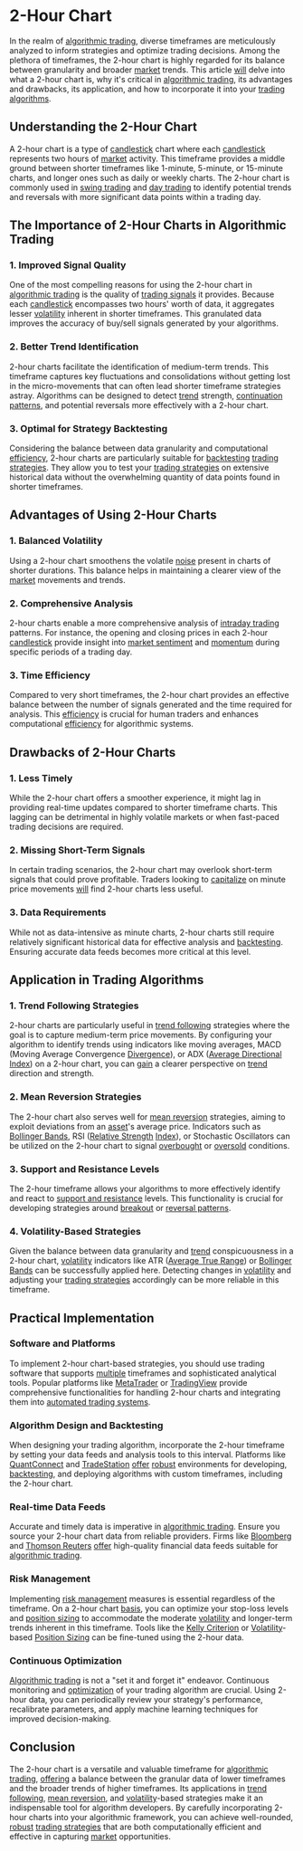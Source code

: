 # 2-Hour Chart

In the realm of [algorithmic trading](../a/algorithmic_trading.md), diverse timeframes are meticulously analyzed to inform strategies and optimize trading decisions. Among the plethora of timeframes, the 2-hour chart is highly regarded for its balance between granularity and broader [market](../m/market.md) trends. This article [will](../w/will.md) delve into what a 2-hour chart is, why it's critical in [algorithmic trading](../a/algorithmic_trading.md), its advantages and drawbacks, its application, and how to incorporate it into your [trading algorithms](../t/trading_algorithms.md).

## Understanding the 2-Hour Chart

A 2-hour chart is a type of [candlestick](../c/candlestick.md) chart where each [candlestick](../c/candlestick.md) represents two hours of [market](../m/market.md) activity. This timeframe provides a middle ground between shorter timeframes like 1-minute, 5-minute, or 15-minute charts, and longer ones such as daily or weekly charts. The 2-hour chart is commonly used in [swing trading](../s/swing_trading.md) and [day trading](../d/day_trading.md) to identify potential trends and reversals with more significant data points within a trading day.

## The Importance of 2-Hour Charts in Algorithmic Trading

### 1. Improved Signal Quality

One of the most compelling reasons for using the 2-hour chart in [algorithmic trading](../a/algorithmic_trading.md) is the quality of [trading signals](../t/trading_signals.md) it provides. Because each [candlestick](../c/candlestick.md) encompasses two hours' worth of data, it aggregates lesser [volatility](../v/volatility.md) inherent in shorter timeframes. This granulated data improves the accuracy of buy/sell signals generated by your algorithms.

### 2. Better Trend Identification

2-hour charts facilitate the identification of medium-term trends. This timeframe captures key fluctuations and consolidations without getting lost in the micro-movements that can often lead shorter timeframe strategies astray. Algorithms can be designed to detect [trend](../t/trend.md) strength, [continuation patterns](../c/continuation_patterns.md), and potential reversals more effectively with a 2-hour chart.

### 3. Optimal for Strategy Backtesting

Considering the balance between data granularity and computational [efficiency](../e/efficiency.md), 2-hour charts are particularly suitable for [backtesting](../b/backtesting.md) [trading strategies](../t/trading_strategies.md). They allow you to test your [trading strategies](../t/trading_strategies.md) on extensive historical data without the overwhelming quantity of data points found in shorter timeframes.

## Advantages of Using 2-Hour Charts

### 1. Balanced Volatility

Using a 2-hour chart smoothens the volatile [noise](../n/noise.md) present in charts of shorter durations. This balance helps in maintaining a clearer view of the [market](../m/market.md) movements and trends. 

### 2. Comprehensive Analysis

2-hour charts enable a more comprehensive analysis of [intraday trading](../i/intraday_trading.md) patterns. For instance, the opening and closing prices in each 2-hour [candlestick](../c/candlestick.md) provide insight into [market sentiment](../m/market_sentiment.md) and [momentum](../m/momentum.md) during specific periods of a trading day.

### 3. Time Efficiency

Compared to very short timeframes, the 2-hour chart provides an effective balance between the number of signals generated and the time required for analysis. This [efficiency](../e/efficiency.md) is crucial for human traders and enhances computational [efficiency](../e/efficiency.md) for algorithmic systems.

## Drawbacks of 2-Hour Charts

### 1. Less Timely

While the 2-hour chart offers a smoother experience, it might lag in providing real-time updates compared to shorter timeframe charts. This lagging can be detrimental in highly volatile markets or when fast-paced trading decisions are required.

### 2. Missing Short-Term Signals

In certain trading scenarios, the 2-hour chart may overlook short-term signals that could prove profitable. Traders looking to [capitalize](../c/capitalize.md) on minute price movements [will](../w/will.md) find 2-hour charts less useful.

### 3. Data Requirements

While not as data-intensive as minute charts, 2-hour charts still require relatively significant historical data for effective analysis and [backtesting](../b/backtesting.md). Ensuring accurate data feeds becomes more critical at this level.

## Application in Trading Algorithms

### 1. Trend Following Strategies

2-hour charts are particularly useful in [trend following](../t/trend_following.md) strategies where the goal is to capture medium-term price movements. By configuring your algorithm to identify trends using indicators like moving averages, MACD (Moving Average Convergence [Divergence](../d/divergence.md)), or ADX ([Average Directional Index](../a/average_directional_index_(adx).md)) on a 2-hour chart, you can [gain](../g/gain.md) a clearer perspective on [trend](../t/trend.md) direction and strength.

### 2. Mean Reversion Strategies

The 2-hour chart also serves well for [mean reversion](../m/mean_reversion.md) strategies, aiming to exploit deviations from an [asset](../a/asset.md)'s average price. Indicators such as [Bollinger Bands](../b/bollinger_bands.md), RSI ([Relative Strength](../r/relative_strength.md) [Index](../i/index.md)), or Stochastic Oscillators can be utilized on the 2-hour chart to signal [overbought](../o/overbought.md) or [oversold](../o/oversold.md) conditions.

### 3. Support and Resistance Levels

The 2-hour timeframe allows your algorithms to more effectively identify and react to [support and resistance](../s/support_and_resistance.md) levels. This functionality is crucial for developing strategies around [breakout](../b/breakout.md) or [reversal patterns](../r/reversal_patterns.md).

### 4. Volatility-Based Strategies

Given the balance between data granularity and [trend](../t/trend.md) conspicuousness in a 2-hour chart, [volatility](../v/volatility.md) indicators like ATR ([Average True Range](../a/average_true_range_(atr).md)) or [Bollinger Bands](../b/bollinger_bands.md) can be successfully applied here. Detecting changes in [volatility](../v/volatility.md) and adjusting your [trading strategies](../t/trading_strategies.md) accordingly can be more reliable in this timeframe.

## Practical Implementation

### Software and Platforms

To implement 2-hour chart-based strategies, you should use trading software that supports [multiple](../m/multiple.md) timeframes and sophisticated analytical tools. Popular platforms like [MetaTrader](https://www.metatrader4.com/) or [TradingView](https://www.tradingview.com/) provide comprehensive functionalities for handling 2-hour charts and integrating them into [automated trading systems](../a/automated_trading_systems.md).

### Algorithm Design and Backtesting

When designing your trading algorithm, incorporate the 2-hour timeframe by setting your data feeds and analysis tools to this interval. Platforms like [QuantConnect](https://www.quantconnect.com/) and [TradeStation](https://www.tradestation.com/) [offer](../o/offer.md) [robust](../r/robust.md) environments for developing, [backtesting](../b/backtesting.md), and deploying algorithms with custom timeframes, including the 2-hour chart.

### Real-time Data Feeds

Accurate and timely data is imperative in [algorithmic trading](../a/algorithmic_trading.md). Ensure you source your 2-hour chart data from reliable providers. Firms like [Bloomberg](https://www.bloomberg.com/professional/) and [Thomson Reuters](https://www.refinitiv.com/en) [offer](../o/offer.md) high-quality financial data feeds suitable for [algorithmic trading](../a/algorithmic_trading.md).

### Risk Management

Implementing [risk management](../r/risk_management.md) measures is essential regardless of the timeframe. On a 2-hour chart [basis](../b/basis.md), you can optimize your stop-loss levels and [position sizing](../p/position_sizing.md) to accommodate the moderate [volatility](../v/volatility.md) and longer-term trends inherent in this timeframe. Tools like the [Kelly Criterion](../k/kelly_criterion.md) or [Volatility](../v/volatility.md)-based [Position Sizing](../p/position_sizing.md) can be fine-tuned using the 2-hour data.

### Continuous Optimization

[Algorithmic trading](../a/algorithmic_trading.md) is not a "set it and forget it" endeavor. Continuous monitoring and [optimization](../o/optimization.md) of your trading algorithm are crucial. Using 2-hour data, you can periodically review your strategy's performance, recalibrate parameters, and apply machine learning techniques for improved decision-making.

## Conclusion

The 2-hour chart is a versatile and valuable timeframe for [algorithmic trading](../a/algorithmic_trading.md), [offering](../o/offering.md) a balance between the granular data of lower timeframes and the broader trends of higher timeframes. Its applications in [trend following](../t/trend_following.md), [mean reversion](../m/mean_reversion.md), and [volatility](../v/volatility.md)-based strategies make it an indispensable tool for algorithm developers. By carefully incorporating 2-hour charts into your algorithmic framework, you can achieve well-rounded, [robust](../r/robust.md) [trading strategies](../t/trading_strategies.md) that are both computationally efficient and effective in capturing [market](../m/market.md) opportunities.